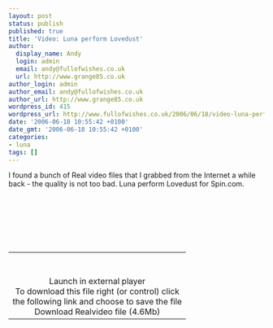 ```yaml
---
layout: post
status: publish
published: true
title: 'Video: Luna perform Lovedust'
author:
  display_name: Andy
  login: admin
  email: andy@fullofwishes.co.uk
  url: http://www.grange85.co.uk
author_login: admin
author_email: andy@fullofwishes.co.uk
author_url: http://www.grange85.co.uk
wordpress_id: 415
wordpress_url: http://www.fullofwishes.co.uk/2006/06/18/video-luna-perform-lovedust/
date: '2006-06-18 10:55:42 +0100'
date_gmt: '2006-06-18 10:55:42 +0100'
categories:
- luna
tags: []
---
```

<p>I found a bunch of Real video files that I grabbed from the Internet a while back - the quality is not too bad. Luna perform Lovedust for Spin.com.</p>
<p>      <!-- begin embedded RealMedia file... --><br />
<table border='0' cellpadding='0' align="center">        <!-- begin video window... --><br />
<tr>
<td>        <figure class="caption "><figcaption class="caption-text"></figcaption></figure>        </td>
</tr>
<p>        <!-- ...end video window -->          <!-- begin control panel... --><br />
<tr>
<td>          <figure class="caption "><figcaption class="caption-text"></figcaption></figure>          </td>
</tr>
<p>          <!-- ...end control panel -->          <!-- ...end embedded RealMedia file -->        <!-- begin link to launch external media player... --><br />
<tr>
<td align='center'>        <span class="removed_link" title="http://www.grange85.co.uk/galaxie/audio/luna_lovedust_spin.rm">Launch in external player</span><br/>To download this file right (or control) click<br/>the following link and choose to save the file<br/><span class="removed_link" title="http://www.grange85.co.uk/galaxie/audio/luna_lovedust_spin.rm">Download Realvideo file (4.6Mb)</span>        <!-- ...end link to launch external media player... -->        </td>
</tr>
</table>
